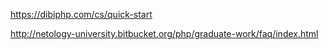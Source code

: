https://dibiphp.com/cs/quick-start

http://netology-university.bitbucket.org/php/graduate-work/faq/index.html